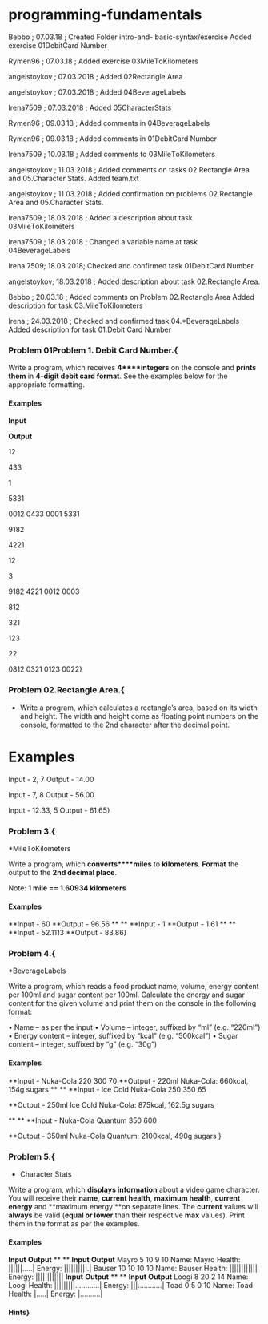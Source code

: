 # programming-fundamentals
Bebbo ; 07.03.18 ; 
Created Folder intro-and- basic-syntax/exercise
Added exercise 01DebitCard Number


Rymen96 ; 07.03.18 ;
Added exercise 03MileТoKilometers

angelstoykov ; 07.03.2018 ;
Added 02Rectangle Area

angelstoykov ; 07.03.2018 ;
Added 04BeverageLabels

Irena7509 ; 07.03.2018 ;
Added 05CharacterStats

Rymen96 ; 09.03.18 ;
Added comments in 04BeverageLabels

Rymen96 ; 09.03.18 ;
Added comments in 01DebitCard Number

Irena7509 ;  10.03.18 ;
Added comments to 03MileТoKilometers

angelstoykov ; 11.03.2018 ;
Added comments on tasks 02.Rectangle Area and 05.Character Stats.
Added team.txt

angelstoykov ; 11.03.2018 ;
Added confirmation on problems 02.Rectangle Area and 05.Character Stats.

Irena7509 ; 18.03.2018 ;
Added a description about task 03MileТoKilometers

Irena7509 ; 18.03.2018 ;
Changed a variable name at task 04BeverageLabels

Irena 7509; 18.03.2018;
Checked and confirmed task 01DebitCard Number

angelstoykov; 18.03.2018 ;
Added description about task 02.Rectangle Area.

Bebbo ; 20.03.18 ;
Added comments on Problem 02.Rectangle Area
Added description for task 03.MileТoKilometers

Irena ; 24.03.2018 ;
Checked and confirmed task 04.*BeverageLabels
Added description for task 01.Debit Card Number

### Problem 01Problem 1.	Debit Card Number.{
Write a program, which receives **4****integers**
on the console and **prints them** in **4-digit debit card format**. See the
examples below for the appropriate formatting.

#### Examples

 

**Input**

 

**Output**

 

12

433

1

5331

 

0012 0433 0001 5331

 

9182

4221

12

3

 

9182 4221 0012 0003

 

812

321

123

22

 

0812 0321 0123 0022}

### Problem 02.Rectangle Area.{
* Write a program, which calculates a rectangle’s area, based on its width and height. 
The width and height come as floating point numbers on the console, 
formatted to the 2nd character after the decimal point.
# Examples
Input - 2, 7
Output - 14.00

Input - 7, 8
Output - 56.00

Input - 12.33, 5
Output - 61.65}


### Problem 3.{
*MileТoKilometers


Write a program, which **converts****miles** to **kilometers**. **Format** the output to the **2nd
decimal place**.

Note: **1
mile == 1.60934 kilometers**

#### Examples
**Input - 60
**Output - 96.56
** **
**Input - 1
**Output - 1.61
** **
**Input - 52.1113
**Output - 83.86}

### Problem 4.{
*BeverageLabels


Write a program, which reads a food product name, volume, energy content per 100ml and sugar content per 100ml. 
Calculate the energy and sugar content for the given volume and print them on the console in the following format:

•	Name – as per the input
•	Volume – integer, suffixed by “ml” (e.g. “220ml”)
•	Energy content – integer, suffixed by “kcal” (e.g. “500kcal”)
•	Sugar content – integer, suffixed by “g” (e.g. “30g”) 


#### Examples
**Input - 
Nuka-Cola
220
300
70
**Output - 
220ml Nuka-Cola:
660kcal, 154g sugars
** **
**Input - 
Ice Cold Nuka-Cola
250
350
65

**Output -
250ml Ice Cold Nuka-Cola:
875kcal, 162.5g sugars

** **
**Input - 
Nuka-Cola Quantum
350
600

**Output - 
350ml Nuka-Cola Quantum:
2100kcal, 490g sugars
}

### Problem 5.{ 
* Character Stats

Write a program, which **displays information** about a video game character. You will receive
their **name**, **current health**, **maximum
health**, **current energy** and **maximum energy **on separate lines. The **current** values will **always** be valid (**equal or lower** than their respective **max** values). Print them in the format as per the examples.

#### Examples
**Input**
**Output**
** **
**Input**
**Output**
Mayro
5
10
9
10
Name: Mayro
Health: ||||||.....|
Energy: ||||||||||.|
Bauser
10
10
10
10
Name: Bauser
Health: ||||||||||||
Energy: ||||||||||||
**Input**
**Output**
** **
**Input**
**Output**
Loogi
8
20
2
14
Name: Loogi
Health: |||||||||............|
Energy: |||............|
Toad
0
5
0
10
Name: Toad
Health: |.....|
Energy: |..........|
#### Hints}



